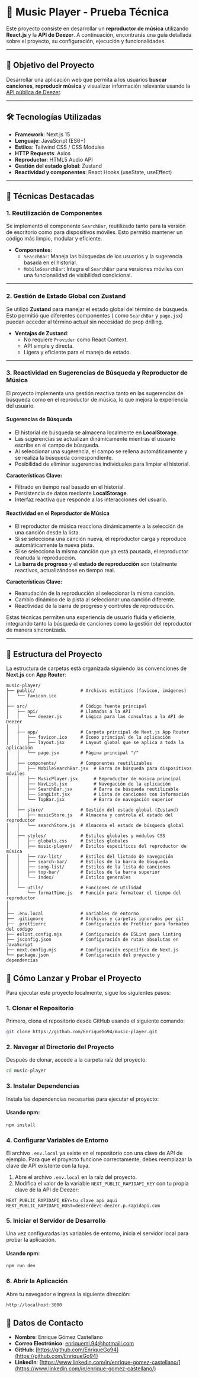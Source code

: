 # 🎵 Music Player - Prueba Técnica

Este proyecto consiste en desarrollar un **reproductor de música** utilizando **React.js** y la **API de Deezer**. A
continuación, encontrarás una guía detallada sobre el proyecto, su configuración, ejecución y funcionalidades.

---

## 🚀 **Objetivo del Proyecto**

Desarrollar una aplicación web que permita a los usuarios **buscar canciones**, **reproducir música** y visualizar
información relevante usando la [API pública de Deezer](https://developers.deezer.com/api).

---

## 🛠️ **Tecnologías Utilizadas**

- **Framework**: Next.js 15
- **Lenguaje**: JavaScript (ES6+)
- **Estilos**: Tailwind CSS / CSS Modules
- **HTTP Requests**: Axios
- **Reproductor**: HTML5 Audio API
- **Gestión del estado global**: Zustand
- **Reactividad y componentes**: React Hooks (useState, useEffect)

---

## 🔄 **Técnicas Destacadas**

### 1. **Reutilización de Componentes**

Se implementó el componente `SearchBar`, reutilizado tanto para la versión de escritorio como para dispositivos móviles.
Esto permitió mantener un código más limpio, modular y eficiente.

- **Componentes**:
    - `SearchBar`: Maneja las búsquedas de los usuarios y la sugerencia basada en el historial.
    - `MobileSearchBar`: Integra el `SearchBar` para versiones móviles con una funcionalidad de visibilidad condicional.

---

### 2. **Gestión de Estado Global con Zustand**

Se utilizó **Zustand** para manejar el estado global del término de búsqueda. Esto permitió que diferentes componentes (
como `SearchBar` y `page.jsx`) puedan acceder al término actual sin necesidad de prop drilling.

- **Ventajas de Zustand**:
    - No requiere `Provider` como React Context.
    - API simple y directa.
    - Ligera y eficiente para el manejo de estado.

---

### 3. **Reactividad en Sugerencias de Búsqueda y Reproductor de Música**

El proyecto implementa una gestión reactiva tanto en las sugerencias de búsqueda como en el reproductor de música, lo que mejora la experiencia del usuario.

#### **Sugerencias de Búsqueda**
- El historial de búsqueda se almacena localmente en **LocalStorage**.
- Las sugerencias se actualizan dinámicamente mientras el usuario escribe en el campo de búsqueda.
- Al seleccionar una sugerencia, el campo se rellena automáticamente y se realiza la búsqueda correspondiente.
- Posibilidad de eliminar sugerencias individuales para limpiar el historial.

**Características Clave:**
- Filtrado en tiempo real basado en el historial.
- Persistencia de datos mediante **LocalStorage**.
- Interfaz reactiva que responde a las interacciones del usuario.

#### **Reactividad en el Reproductor de Música**
- El reproductor de música reacciona dinámicamente a la selección de una canción desde la lista.
- Si se selecciona una canción nueva, el reproductor carga y reproduce automáticamente la nueva pista.
- Si se selecciona la misma canción que ya está pausada, el reproductor reanuda la reproducción.
- La **barra de progreso** y el **estado de reproducción** son totalmente reactivos, actualizándose en tiempo real.

**Características Clave:**
- Reanudación de la reproducción al seleccionar la misma canción.
- Cambio dinámico de la pista al seleccionar una canción diferente.
- Reactividad de la barra de progreso y controles de reproducción.

Estas técnicas permiten una experiencia de usuario fluida y eficiente, integrando tanto la búsqueda de canciones como la gestión del reproductor de manera sincronizada.

---

## 📂 **Estructura del Proyecto**

La estructura de carpetas está organizada siguiendo las convenciones de **Next.js** con **App Router**:

```plaintext
music-player/
├── public/                 # Archivos estáticos (favicon, imágenes)
│   └── favicon.ico
│
├── src/                    # Código fuente principal
│   ├── api/                # Llamadas a la API
│   │   └── deezer.js       # Lógica para las consultas a la API de Deezer
│   │
│   ├── app/                # Carpeta principal de Next.js App Router
│   │   ├── favicon.ico     # Ícono principal de la aplicación
│   │   ├── layout.jsx      # Layout global que se aplica a toda la aplicación
│   │   └── page.jsx        # Página principal "/"
│   │
│   ├── components/         # Componentes reutilizables
│   │   ├── MobileSearchBar.jsx  # Barra de búsqueda para dispositivos móviles
│   │   ├── MusicPlayer.jsx      # Reproductor de música principal
│   │   ├── NavList.jsx          # Navegación de la aplicación
│   │   ├── SearchBar.jsx        # Barra de búsqueda reutilizable
│   │   ├── SongList.jsx         # Lista de canciones con información
│   │   └── TopBar.jsx           # Barra de navegación superior
│   │
│   ├── store/              # Gestión del estado global (Zustand)
│   │   ├── musicStore.js   # Almacena y controla el estado del reproductor
│   │   └── searchStore.js  # Almacena el estado de búsqueda global
│   │
│   ├── styles/             # Estilos globales y módulos CSS
│   │   ├── globals.css     # Estilos globales
│   │   ├── music-player/   # Estilos específicos del reproductor de música
│   │   ├── nav-list/       # Estilos del listado de navegación
│   │   ├── search-bar/     # Estilos de la barra de búsqueda
│   │   ├── song-list/      # Estilos de la lista de canciones
│   │   ├── top-bar/        # Estilos de la barra superior
│   │   └── index/          # Estilos generales
│   │
│   └── utils/              # Funciones de utilidad
│       └── formatTime.js   # Función para formatear el tiempo del reproductor
│   
│   
├── .env.local              # Variables de entorno
├── .gitignore              # Archivos y carpetas ignorados por git
├── .prettierrc             # Configuración de Prettier para formateo del código
├── eslint.config.mjs       # Configuración de ESLint para linting
├── jsconfig.json           # Configuración de rutas absolutas en JavaScript
├── next.config.mjs         # Configuración específica de Next.js
└── package.json            # Configuración del proyecto y dependencias
```

## 🚀 **Cómo Lanzar y Probar el Proyecto**

Para ejecutar este proyecto localmente, sigue los siguientes pasos:

### 1. **Clonar el Repositorio**

Primero, clona el repositorio desde GitHub usando el siguiente comando:

```bash
git clone https://github.com/EnriqueGo94/music-player.git
```

### 2. **Navegar al Directorio del Proyecto**

Después de clonar, accede a la carpeta raíz del proyecto:

```bash
cd music-player
```

### 3. **Instalar Dependencias**

Instala las dependencias necesarias para ejecutar el proyecto:

#### Usando npm:

```bash
npm install
```

### 4. **Configurar Variables de Entorno**

El archivo `.env.local` ya existe en el repositorio con una clave de API de ejemplo. Para que el proyecto funcione
correctamente, debes reemplazar la clave de API existente con la tuya.

1. Abre el archivo `.env.local` en la raíz del proyecto.
2. Modifica el valor de la variable `NEXT_PUBLIC_RAPIDAPI_KEY` con tu propia clave de la API de Deezer:

```plaintext
NEXT_PUBLIC_RAPIDAPI_KEY=tu_clave_api_aqui
NEXT_PUBLIC_RAPIDAPI_HOST=deezerdevs-deezer.p.rapidapi.com
```

### 5. **Iniciar el Servidor de Desarrollo**

Una vez configuradas las variables de entorno, inicia el servidor local para probar la aplicación.

#### Usando npm:

```bash
npm run dev
```

### 6. **Abrir la Aplicación**

Abre tu navegador e ingresa la siguiente dirección:

```plaintext
http://localhost:3000
```

## 👤 **Datos de Contacto**

- **Nombre**: Enrique Gómez Castellano
- **Correo Electrónico**: [enriqueml.94@hotmaill.com](mailto:enriqueml.94@hotmaill.com)
- **GitHub**: [https://github.com/EnriqueGo94](https://github.com/EnriqueGo94)
- **LinkedIn**: [https://www.linkedin.com/in/enrique-gomez-castellano/](https://www.linkedin.com/in/enrique-gomez-castellano/)  
